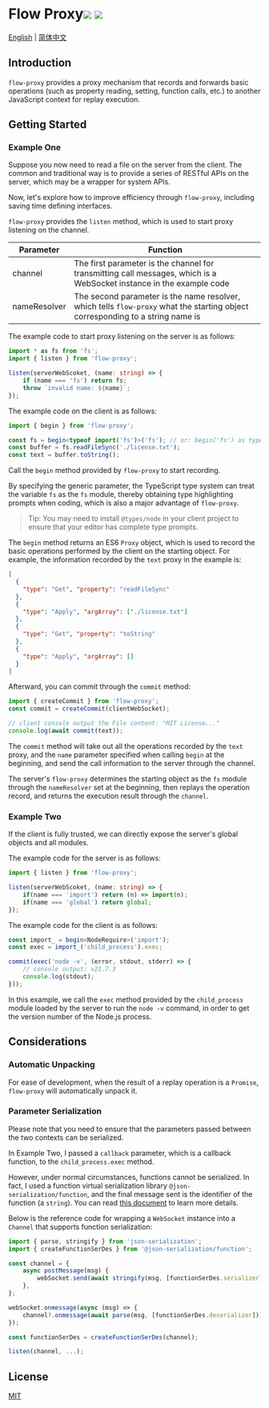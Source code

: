 # Flow Proxy<a href="https://github.com/memo-cn/flow-proxy/blob/main/README.md"><img src="https://img.shields.io/npm/v/flow-proxy.svg" /></a> <a href="https://github.com/memo-cn/flow-proxy/blob/main/README.md"><img src="https://packagephobia.now.sh/badge?p=flow-proxy" /></a>

[English](https://github.com/memo-cn/flow-proxy/blob/main/README.md) | [简体中文](https://github.com/memo-cn/flow-proxy/blob/main/README.zh-CN.md)

## Introduction

`flow-proxy` provides a proxy mechanism that records and forwards basic operations (such as property reading, setting, function calls, etc.) to another JavaScript context for replay execution.

## Getting Started

### Example One

Suppose you now need to read a file on the server from the client. The common and traditional way is to provide a series of RESTful APIs on the server, which may be a wrapper for system APIs.

Now, let's explore how to improve efficiency through `flow-proxy`, including saving time defining interfaces.

`flow-proxy` provides the `listen` method, which is used to start proxy listening on the channel.

| Parameter    | Function                                                                                                                       |
| ------------ | ------------------------------------------------------------------------------------------------------------------------------ |
| channel      | The first parameter is the channel for transmitting call messages, which is a WebSocket instance in the example code           |
| nameResolver | The second parameter is the name resolver, which tells `flow-proxy` what the starting object corresponding to a string name is |

The example code to start proxy listening on the server is as follows:

```ts
import * as fs from 'fs';
import { listen } from 'flow-proxy';

listen(serverWebScoket, (name: string) => {
    if (name === 'fs') return fs;
    throw `invalid name: ${name}`;
});
```

The example code on the client is as follows:

```ts
import { begin } from 'flow-proxy';

const fs = begin<typeof import('fs')>('fs'); // or: begin('fs') as typeof import('fs')
const buffer = fs.readFileSync('./license.txt');
const text = buffer.toString();
```

Call the `begin` method provided by `flow-proxy` to start recording.

By specifying the generic parameter, the TypeScript type system can treat the variable `fs` as the `fs` module, thereby obtaining type highlighting prompts when coding, which is also a major advantage of `flow-proxy`.

> Tip: You may need to install `@types/node` in your client project to ensure that your editor has complete type prompts.

The `begin` method returns an ES6 `Proxy` object, which is used to record the basic operations performed by the client on the starting object. For example, the information recorded by the `text` proxy in the example is:

```json
[
  {
    "type": "Get", "property": "readFileSync"
  },
  {
    "type": "Apply", "argArray": ["./license.txt"]
  },
  {
    "type": "Get", "property": "toString"
  },
  {
    "type": "Apply", "argArray": []
  }
]
```

Afterward, you can commit through the `commit` method:

```ts
import { createCommit } from 'flow-proxy';
const commit = createCommit(clientWebSocket);

// client console output the File content: "MIT License..."
console.log(await commit(text));
```

The `commit` method will take out all the operations recorded by the `text` proxy, and the `name` parameter specified when calling `begin` at the beginning, and send the call information to the server through the channel.

The server's `flow-proxy` determines the starting object as the `fs` module through the `nameResolver` set at the beginning, then replays the operation record, and returns the execution result through the `channel`.

### Example Two

If the client is fully trusted, we can directly expose the server's global objects and all modules.

The example code for the server is as follows:

```ts
import { listen } from 'flow-proxy';

listen(serverWebScoket, (name: string) => {
    if(name === 'import') return (n) => import(n);
    if(name === 'global') return global;
});
```

The example code for the client is as follows:

```ts
const import_ = begin<NodeRequire>('import');
const exec = import_('child_process').exec;

commit(exec('node -v', (error, stdout, stderr) => {
    // console output: v21.7.3
    console.log(stdout);
}));
```

In this example, we call the `exec` method provided by the `child_process` module loaded by the server to run the `node -v` command, in order to get the version number of the Node.js process.

## Considerations

### Automatic Unpacking

For ease of development, when the result of a replay operation is a `Promise`, `flow-proxy` will automatically unpack it.

### Parameter Serialization

Please note that you need to ensure that the parameters passed between the two contexts can be serialized.

In Example Two, I passed a `callback` parameter, which is a callback function, to the `child_process.exec` method.

However, under normal circumstances, functions cannot be serialized. In fact, I used a function virtual serialization library `@json-serialization/function`, and the final message sent is the identifier of the function (a `string`). You can read [this document](https://github.com/memo-cn/json-serialization/blob/main/packages/function/README.md) to learn more details.

Below is the reference code for wrapping a `WebSocket` instance into a `Channel` that supports function serialization:

```ts
import { parse, stringify } from 'json-serialization';
import { createFunctionSerDes } from '@json-serialization/function';

const channel = {
    async postMessage(msg) {
        webSocket.send(await stringify(msg, [functionSerDes.serializer]));
    },
};

webSocket.onmessage(async (msg) => {
    channel?.onmessage(await parse(msg, [functionSerDes.deserializer]));
});

const functionSerDes = createFunctionSerDes(channel);

listen(channel, ...);
```

## License

[MIT](https://github.com/memo-cn/flow-proxy/blob/main/LICENSE)

